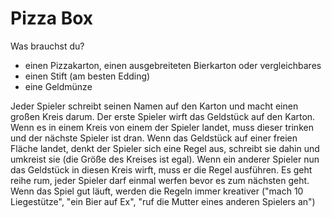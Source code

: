 # Pizza Box
Was brauchst du?

- einen Pizzakarton, einen ausgebreiteten Bierkarton oder vergleichbares
- einen Stift (am besten Edding)
- eine Geldmünze

Jeder Spieler schreibt seinen Namen auf den Karton und macht einen großen Kreis darum. Der erste Spieler wirft das Geldstück auf den Karton. Wenn es in einem Kreis von einem der Spieler landet, muss dieser trinken und der nächste Spieler ist dran.
Wenn das Geldstück auf einer freien Fläche landet, denkt der Spieler sich eine Regel aus, schreibt sie dahin und umkreist sie (die Größe des Kreises ist egal). Wenn ein anderer Spieler nun das Geldstück in diesen Kreis wirft, muss er die Regel ausführen.
Es geht reihe rum, jeder Spieler darf einmal werfen bevor es zum nächsten geht. Wenn das Spiel gut läuft, werden die Regeln immer kreativer ("mach 10 Liegestütze", "ein Bier auf Ex", "ruf die Mutter eines anderen Spielers an")